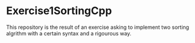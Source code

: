 # Exercise1SortingCpp

This repository is the result of an exercise asking to implement two sorting algrithm with a certain syntax and a rigourous way.
